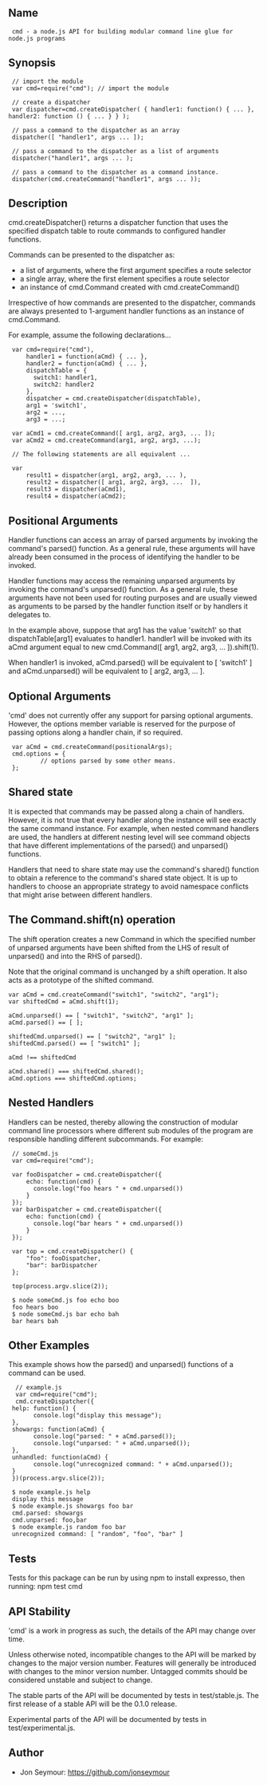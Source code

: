 Name
-----
	 cmd - a node.js API for building modular command line glue for node.js programs

Synopsis
--------
	 // import the module
	 var cmd=require("cmd"); // import the module

	 // create a dispatcher
	 var dispatcher=cmd.createDispatcher( { handler1: function() { ... }, handler2: function () { ... } } ); 

	 // pass a command to the dispatcher as an array
	 dispatcher([ "handler1", args ... ]);

	 // pass a command to the dispatcher as a list of arguments
	 dispatcher("handler1", args ... );

	 // pass a command to the dispatcher as a command instance.
	 dispatcher(cmd.createCommand("handler1", args ... ));

Description
-----------
cmd.createDispatcher() returns a dispatcher function that uses the specified dispatch table to route commands
to configured handler functions.

Commands can be presented to the dispatcher as:

* a list of arguments, where the first argument specifies a route selector 
* a single array, where the first element specifies a route selector
* an instance of cmd.Command created with cmd.createCommand()

Irrespective of how commands are presented to the dispatcher, commands are always presented to 1-argument handler functions as an instance of cmd.Command.

For example, assume the following declarations...

     var cmd=require("cmd"),
	     handler1 = function(aCmd) { ... },
	     handler2 = function(aCmd) { ... },
	     dispatchTable = {
		   switch1: handler1,
		   switch2: handler2
	     },
	     dispatcher = cmd.createDispatcher(dispatchTable),
	     arg1 = 'switch1',
	     arg2 = ...,
	     arg3 = ...;

	 var aCmd1 = cmd.createCommand([ arg1, arg2, arg3, ... ]);
	 var aCmd2 = cmd.createCommand(arg1, arg2, arg3, ...);

	 // The following statements are all equivalent ...

	 var
	     result1 = dispatcher(arg1, arg2, arg3, ... ),
	     result2 = dispatcher([ arg1, arg2, arg3, ...  ]),
	     result3 = dispatcher(aCmd1),
	     result4 = dispatcher(aCmd2);

Positional Arguments
--------------------
Handler functions can access an array of parsed arguments by invoking the command's parsed() function. 
As a general rule, these arguments will have already been consumed in the process of identifying the handler
to be invoked.

Handler functions may access the remaining unparsed arguments by invoking the command's unparsed()
function. As a general rule, these arguments have not been used for routing purposes and are usually
viewed as arguments to be parsed by the handler function itself or by handlers it delegates to.

In the example above, suppose that arg1 has the value 'switch1' so that dispatchTable[arg1] 
evaluates to handler1. handler1 will be invoked with its aCmd argument equal to 
new cmd.Command([ arg1, arg2, arg3, ... ]).shift(1).

When handler1 is invoked, aCmd.parsed() will be equivalent to [ 'switch1' ] and	aCmd.unparsed() 
will be equivalent to [ arg2, arg3, ... ].

Optional Arguments
------------------
'cmd' does not currently offer any support for parsing optional arguments. However, the options
member variable is reserved for the purpose of passing options along a handler chain, if so required.

	 var aCmd = cmd.createCommand(positionalArgs);
	 cmd.options = {
	 	     // options parsed by some other means.
	 };

Shared state
------------
It is expected that commands may be passed along a chain of handlers. However, it is not
true that every handler along the instance will see exactly the same command instance. For example,
when nested command handlers are used, the handlers at different nesting level will see command
objects that have different implementations of the parsed() and unparsed() functions.

Handlers that need to share state may use the command's shared() function to obtain a reference
to the command's shared state object. It is up to handlers to choose an appropriate strategy
to avoid namespace conflicts that might arise between different handlers.

The Command.shift(n) operation
------------------------------
The shift operation creates a new Command in which the specified number of unparsed arguments
have been shifted from the LHS of result of unparsed() and into the RHS of parsed(). 

Note that the original command is unchanged by a shift operation. It also acts as a prototype
of the shifted command.

	var aCmd = cmd.createCommand("switch1", "switch2", "arg1");
	var shiftedCmd = aCmd.shift(1);

	aCmd.unparsed() == [ "switch1", "switch2", "arg1" ];
	aCmd.parsed() == [ ];

	shiftedCmd.unparsed() == [ "switch2", "arg1" ];
	shiftedCmd.parsed() == [ "switch1" ];

	aCmd !== shiftedCmd

	aCmd.shared() === shiftedCmd.shared();
	aCmd.options === shiftedCmd.options;

Nested Handlers
---------------
Handlers can be nested, thereby allowing the construction of modular command line processors where 
different sub modules of the program are responsible handling different subcommands. For example:

	 // someCmd.js
	 var cmd=require("cmd");

	 var fooDispatcher = cmd.createDispatcher({
	     echo: function(cmd) {
		   console.log("foo hears " + cmd.unparsed())
	     }
	 });
	 var barDispatcher = cmd.createDispatcher({
	     echo: function(cmd) {
		   console.log("bar hears " + cmd.unparsed())
	     }
	 });

	 var top = cmd.createDispatcher() {
	     "foo": fooDispatcher,
	     "bar": barDispatcher
	 };

	 top(process.argv.slice(2));

	 $ node someCmd.js foo echo boo
	 foo hears boo
	 $ node someCmd.js bar echo bah
	 bar hears bah

Other Examples
--------------
This example shows how the parsed() and unparsed() functions of a command can be used.

      // example.js
      var cmd=require("cmd");
      cmd.createDispatcher({
	 help: function() {
	       console.log("display this message");
	 },
	 showargs: function(aCmd) {
	       console.log("parsed: " + aCmd.parsed());
	       console.log("unparsed: " + aCmd.unparsed());
	 },
	 unhandled: function(aCmd) {
	       console.log("unrecognized command: " + aCmd.unparsed());
	 }
	 })(process.argv.slice(2));

	 $ node example.js help
	 display this message
	 $ node example.js showargs foo bar
	 cmd.parsed: showargs
	 cmd.unparsed: foo,bar
	 $ node example.js random foo bar
	 unrecognized command: [ "random", "foo", "bar" ]

Tests
-----
Tests for this package can be run by using npm to install expresso, then running:
      npm test cmd

API Stability
-------------
'cmd' is a work in progress as such, the details of the API may change over time. 

Unless otherwise noted, incompatible changes to the API will be marked by changes to the major version number. 
Features will generally be introduced with changes to the minor version number. Untagged commits should
be considered unstable and subject to change.

The stable parts of the API will be documented by tests in test/stable.js. The first release of a stable API will be the 0.1.0 release.

Experimental parts of the API will be documented by tests in test/experimental.js.

Author
------
*	Jon Seymour: <https://github.com/jonseymour>

